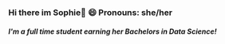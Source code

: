 ### Hi there im Sophie👋      😄 Pronouns: she/her

##### I'm a full time student earning her Bachelors in Data Science!
